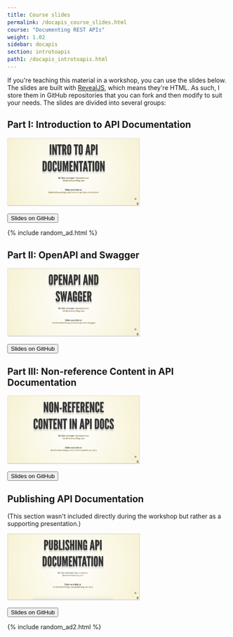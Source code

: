 ```yaml
---
title: Course slides
permalink: /docapis_course_slides.html
course: "Documenting REST APIs"
weight: 1.02
sidebar: docapis
section: introtoapis
path1: /docapis_introtoapis.html
---
```


If you're teaching this material in a workshop, you can use the slides below. The slides are built with [RevealJS](https://github.com/hakimel/reveal.js/), which means they're HTML. As such, I store them in GitHub repositories that you can fork and then modify to suit your needs. The slides are divided into several groups:

## Part I: Introduction to API Documentation

<a href="https://idratherbewriting.com/intro-to-api-documentation/index.html" class="noCrossRef"><img src="images/introapidoctitleslide.png" style="max-width: 300px; border: 1px solid #dedede;"></a>

<a href="https://github.com/tomjoht/intro-to-api-documentation" class="noCrossRef"><button type="button" class="btn btn-default"><i class="fa fa-github pr-1"></i> Slides on GitHub</button></a>

{% include random_ad.html %}

## Part II: OpenAPI and Swagger

<a href="https://idratherbewriting.com/openapi-and-swagger/#/" class="noCrossRef"><img src="images/openapiswaggertitleslide.png" style="max-width: 300px; border: 1px solid #dedede;"></a>

<a href="https://github.com/tomjoht/openapi-and-swagger/" class="noCrossRef"><button type="button" class="btn btn-default"><i class="fa fa-github pr-1"></i> Slides on GitHub</button></a>

## Part III: Non-reference Content in API Documentation

<a href="https://idratherbewriting.com/nonref-content-api-docs/#/" class="noCrossRef"><img src="images/nonreftitleslide.png" style="max-width: 300px; border: 1px solid #dedede;"></a>

<a href="https://github.com/tomjoht/nonref-content-api-docs/" class="noCrossRef"><button type="button" class="btn btn-default"><i class="fa fa-github pr-1"></i> Slides on GitHub</button></a>

## Publishing API Documentation

(This section wasn't included directly during the workshop but rather as a supporting presentation.)

<a href="https://idratherbewriting.com/publishing-api-docs/#/" class="noCrossRef"><img src="images/publishingapidoctitleslide.png" style="max-width: 300px; border: 1px solid #dedede;"></a>

<a href="https://github.com/tomjoht/publishing-api-docs/#/" class="noCrossRef"><button type="button" class="btn btn-default"><i class="fa fa-github pr-1"></i> Slides on GitHub</button></a>

{% include random_ad2.html %}
